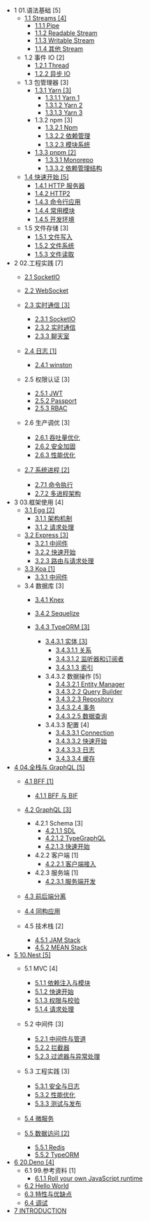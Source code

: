   - 1 01.语法基础 [5]
    - [1.1 Streams [4]](/01.语法基础/Streams/README.md)
      - [1.1.1 Pipe](/01.语法基础/Streams/Pipe.md)
      - [1.1.2 Readable Stream](/01.语法基础/Streams/Readable%20Stream.md)
      - [1.1.3 Writable Stream](/01.语法基础/Streams/Writable%20Stream.md)
      - [1.1.4 其他 Stream](/01.语法基础/Streams/其他%20Stream.md)
    - 1.2 事件 IO [2]
      - [1.2.1 Thread](/01.语法基础/事件%20IO/Thread.md)
      - [1.2.2 异步 IO](/01.语法基础/事件%20IO/异步%20IO.md)
    - 1.3 包管理器 [3]
      - [1.3.1 Yarn [3]](/01.语法基础/包管理器/Yarn/README.md)
        - [1.3.1.1 Yarn 1](/01.语法基础/包管理器/Yarn/Yarn%201.md)
        - [1.3.1.2 Yarn 2](/01.语法基础/包管理器/Yarn/Yarn%202.md)
        - [1.3.1.3 Yarn 3](/01.语法基础/包管理器/Yarn/Yarn%203.md)
      - 1.3.2 npm [3]
        - [1.3.2.1 Npm](/01.语法基础/包管理器/npm/Npm.md)
        - [1.3.2.2 依赖管理](/01.语法基础/包管理器/npm/依赖管理.md)
        - [1.3.2.3 模块系统](/01.语法基础/包管理器/npm/模块系统.md)
      - [1.3.3 pnpm [2]](/01.语法基础/包管理器/pnpm/README.md)
        - [1.3.3.1 Monorepo](/01.语法基础/包管理器/pnpm/Monorepo.md)
        - [1.3.3.2 依赖管理结构](/01.语法基础/包管理器/pnpm/依赖管理结构.md)
    - [1.4 快速开始 [5]](/01.语法基础/快速开始/README.md)
      - [1.4.1 HTTP 服务器](/01.语法基础/快速开始/HTTP%20服务器.md)
      - [1.4.2 HTTP2](/01.语法基础/快速开始/HTTP2.md)
      - [1.4.3 命令行应用](/01.语法基础/快速开始/命令行应用.md)
      - [1.4.4 常用模块](/01.语法基础/快速开始/常用模块.md)
      - [1.4.5 开发环境](/01.语法基础/快速开始/开发环境.md)
    - 1.5 文件存储 [3]
      - [1.5.1 文件写入](/01.语法基础/文件存储/文件写入.md)
      - [1.5.2 文件系统](/01.语法基础/文件存储/文件系统.md)
      - [1.5.3 文件读取](/01.语法基础/文件存储/文件读取.md)
  - 2 02.工程实践 [7]
    - [2.1 SocketIO](/02.工程实践/SocketIO/README.md)
      
    - [2.2 WebSocket](/02.工程实践/WebSocket/README.md)
      
    - [2.3 实时通信 [3]](/02.工程实践/实时通信/README.md)
      - [2.3.1 SocketIO](/02.工程实践/实时通信/SocketIO.md)
      - [2.3.2 实时通信](/02.工程实践/实时通信/实时通信.md)
      - [2.3.3 聊天室](/02.工程实践/实时通信/聊天室.md)
    - [2.4 日志 [1]](/02.工程实践/日志/README.md)
      - [2.4.1 winston](/02.工程实践/日志/winston.md)
    - 2.5 权限认证 [3]
      - [2.5.1 JWT](/02.工程实践/权限认证/JWT.md)
      - [2.5.2 Passport](/02.工程实践/权限认证/Passport.md)
      - [2.5.3 RBAC](/02.工程实践/权限认证/RBAC.md)
    - 2.6 生产调优 [3]
      - [2.6.1 吞吐量优化](/02.工程实践/生产调优/吞吐量优化.md)
      - [2.6.2 安全加固](/02.工程实践/生产调优/安全加固.md)
      - [2.6.3 性能优化](/02.工程实践/生产调优/性能优化.md)
    - [2.7 系统进程 [2]](/02.工程实践/系统进程/README.md)
      - [2.7.1 命令执行](/02.工程实践/系统进程/命令执行.md)
      - [2.7.2 多进程架构](/02.工程实践/系统进程/多进程架构.md)
  - 3 03.框架使用 [4]
    - [3.1 Egg [2]](/03.框架使用/Egg/README.md)
      - [3.1.1 架构机制](/03.框架使用/Egg/架构机制.md)
      - [3.1.2 请求处理](/03.框架使用/Egg/请求处理.md)
    - [3.2 Express [3]](/03.框架使用/Express/README.md)
      - [3.2.1 中间件](/03.框架使用/Express/中间件.md)
      - [3.2.2 快速开始](/03.框架使用/Express/快速开始.md)
      - [3.2.3 路由与请求处理](/03.框架使用/Express/路由与请求处理.md)
    - [3.3 Koa [1]](/03.框架使用/Koa/README.md)
      - [3.3.1 中间件](/03.框架使用/Koa/中间件.md)
    - 3.4 数据库 [3]
      - [3.4.1 Knex](/03.框架使用/数据库/Knex/README.md)
        
      - [3.4.2 Sequelize](/03.框架使用/数据库/Sequelize/README.md)
        
      - [3.4.3 TypeORM [3]](/03.框架使用/数据库/TypeORM/README.md)
        - [3.4.3.1 实体 [3]](/03.框架使用/数据库/TypeORM/实体/README.md)
          - [3.4.3.1.1 关系](/03.框架使用/数据库/TypeORM/实体/关系.md)
          - [3.4.3.1.2 监听器和订阅者](/03.框架使用/数据库/TypeORM/实体/监听器和订阅者.md)
          - [3.4.3.1.3 索引](/03.框架使用/数据库/TypeORM/实体/索引.md)
        - 3.4.3.2 数据操作 [5]
          - [3.4.3.2.1 Entity Manager](/03.框架使用/数据库/TypeORM/数据操作/Entity%20Manager.md)
          - [3.4.3.2.2 Query Builder](/03.框架使用/数据库/TypeORM/数据操作/Query%20Builder.md)
          - [3.4.3.2.3 Repository](/03.框架使用/数据库/TypeORM/数据操作/Repository.md)
          - [3.4.3.2.4 事务](/03.框架使用/数据库/TypeORM/数据操作/事务.md)
          - [3.4.3.2.5 数据查询](/03.框架使用/数据库/TypeORM/数据操作/数据查询.md)
        - 3.4.3.3 配置 [4]
          - [3.4.3.3.1 Connection](/03.框架使用/数据库/TypeORM/配置/Connection.md)
          - [3.4.3.3.2 快速开始](/03.框架使用/数据库/TypeORM/配置/快速开始.md)
          - [3.4.3.3.3 日志](/03.框架使用/数据库/TypeORM/配置/日志.md)
          - [3.4.3.3.4 缓存](/03.框架使用/数据库/TypeORM/配置/缓存.md)
  - [4 04.全栈与 GraphQL [5]](/04.全栈与%20GraphQL/README.md)
    - [4.1 BFF [1]](/04.全栈与%20GraphQL/BFF/README.md)
      - [4.1.1 BFF 与 BIF](/04.全栈与%20GraphQL/BFF/BFF%20与%20BIF.md)
    - [4.2 GraphQL [3]](/04.全栈与%20GraphQL/GraphQL/README.md)
      - 4.2.1 Schema [3]
        - [4.2.1.1 SDL](/04.全栈与%20GraphQL/GraphQL/Schema/SDL.md)
        - [4.2.1.2 TypeGraphQL](/04.全栈与%20GraphQL/GraphQL/Schema/TypeGraphQL.md)
        - [4.2.1.3 快速开始](/04.全栈与%20GraphQL/GraphQL/Schema/快速开始.md)
      - 4.2.2 客户端 [1]
        - [4.2.2.1 客户端接入](/04.全栈与%20GraphQL/GraphQL/客户端/客户端接入.md)
      - 4.2.3 服务端 [1]
        - [4.2.3.1 服务端开发](/04.全栈与%20GraphQL/GraphQL/服务端/服务端开发.md)
    - [4.3 前后端分离](/04.全栈与%20GraphQL/前后端分离/README.md)
      
    - [4.4 同构应用](/04.全栈与%20GraphQL/同构应用/README.md)
      
    - 4.5 技术栈 [2]
      - [4.5.1 JAM Stack](/04.全栈与%20GraphQL/技术栈/JAM%20Stack.md)
      - [4.5.2 MEAN Stack](/04.全栈与%20GraphQL/技术栈/MEAN%20Stack.md)
  - [5 10.Nest [5]](/10.Nest/README.md)
    - 5.1 MVC [4]
      - [5.1.1 依赖注入与模块](/10.Nest/MVC/依赖注入与模块.md)
      - [5.1.2 快速开始](/10.Nest/MVC/快速开始.md)
      - [5.1.3 权限与校验](/10.Nest/MVC/权限与校验.md)
      - [5.1.4 请求处理](/10.Nest/MVC/请求处理.md)
    - 5.2 中间件 [3]
      - [5.2.1 中间件与管道](/10.Nest/中间件/中间件与管道.md)
      - [5.2.2 拦截器](/10.Nest/中间件/拦截器.md)
      - [5.2.3 过滤器与异常处理](/10.Nest/中间件/过滤器与异常处理.md)
    - 5.3 工程实践 [3]
      - [5.3.1 安全与日志](/10.Nest/工程实践/安全与日志.md)
      - [5.3.2 性能优化](/10.Nest/工程实践/性能优化.md)
      - [5.3.3 测试与发布](/10.Nest/工程实践/测试与发布.md)
    - [5.4 微服务](/10.Nest/微服务/README.md)
      
    - [5.5 数据访问 [2]](/10.Nest/数据访问/README.md)
      - [5.5.1 Redis](/10.Nest/数据访问/Redis.md)
      - [5.5.2 TypeORM](/10.Nest/数据访问/TypeORM.md)
  - [6 20.Deno [4]](/20.Deno/README.md)
    - 6.1 99.参考资料 [1]
      - [6.1.1 Roll your own JavaScript runtime](/20.Deno/99.参考资料/2022-Roll%20your%20own%20JavaScript%20runtime.md)
    - [6.2 Hello World](/20.Deno/Hello%20World.md)
    - [6.3 特性与优缺点](/20.Deno/特性与优缺点.md)
    - [6.4 调试](/20.Deno/调试.md)
  - [7 INTRODUCTION](/INTRODUCTION.md)